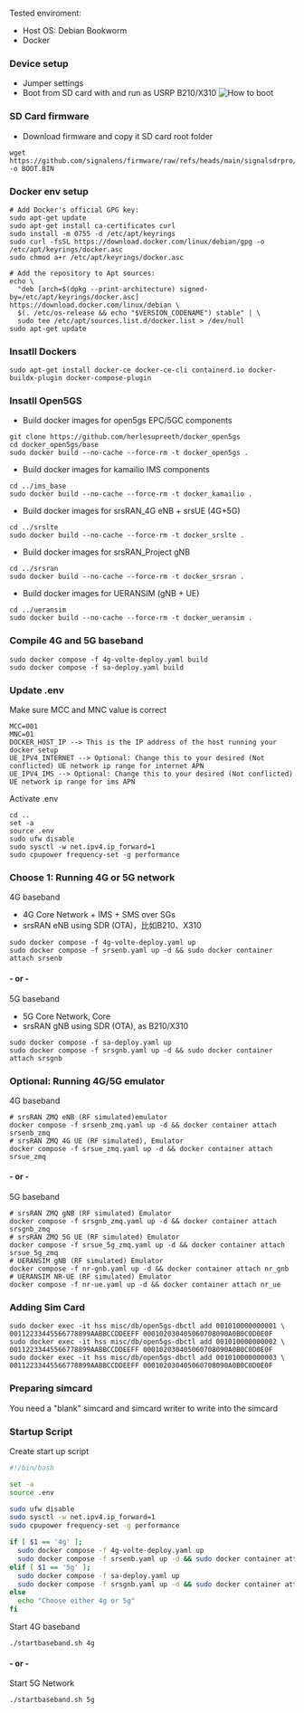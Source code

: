 Tested enviroment:
- Host OS: Debian Bookworm
- Docker

### Device setup
- Jumper settings
- Boot from SD card with and run as USRP B210/X310
![How to boot](https://github.com/signalens/signalsdrpro_docs/blob/main/img/boot_ins.png?raw=true)

### SD Card firmware
- Download firmware and copy it SD card root folder
```
wget https://github.com/signalens/firmware/raw/refs/heads/main/signalsdrpro/signalsdrpro_b210.bin -o BOOT.BIN
```

### Docker env setup

```
# Add Docker's official GPG key:
sudo apt-get update
sudo apt-get install ca-certificates curl
sudo install -m 0755 -d /etc/apt/keyrings
sudo curl -fsSL https://download.docker.com/linux/debian/gpg -o /etc/apt/keyrings/docker.asc
sudo chmod a+r /etc/apt/keyrings/docker.asc

# Add the repository to Apt sources:
echo \
  "deb [arch=$(dpkg --print-architecture) signed-by=/etc/apt/keyrings/docker.asc] https://download.docker.com/linux/debian \
  $(. /etc/os-release && echo "$VERSION_CODENAME") stable" | \
  sudo tee /etc/apt/sources.list.d/docker.list > /dev/null
sudo apt-get update
```

### Insatll Dockers

```
sudo apt-get install docker-ce docker-ce-cli containerd.io docker-buildx-plugin docker-compose-plugin
```

### Insatll Open5GS

- Build docker images for open5gs EPC/5GC components
```
git clone https://github.com/herlesupreeth/docker_open5gs
cd docker_open5gs/base
sudo docker build --no-cache --force-rm -t docker_open5gs .
```
- Build docker images for kamailio IMS components
```
cd ../ims_base
sudo docker build --no-cache --force-rm -t docker_kamailio .
```
- Build docker images for srsRAN_4G eNB + srsUE (4G+5G)
```
cd ../srslte
sudo docker build --no-cache --force-rm -t docker_srslte .
```
- Build docker images for srsRAN_Project gNB
```
cd ../srsran
sudo docker build --no-cache --force-rm -t docker_srsran .
```
- Build docker images for UERANSIM (gNB + UE)
```
cd ../ueransim
sudo docker build --no-cache --force-rm -t docker_ueransim .
```


### Compile 4G and 5G baseband
```
sudo docker compose -f 4g-volte-deploy.yaml build
sudo docker compose -f sa-deploy.yaml build
```

### Update .env

Make sure MCC and MNC value is correct

```
MCC=001
MNC=01
DOCKER_HOST_IP --> This is the IP address of the host running your docker setup
UE_IPV4_INTERNET --> Optional: Change this to your desired (Not conflicted) UE network ip range for internet APN
UE_IPV4_IMS --> Optional: Change this to your desired (Not conflicted) UE network ip range for ims APN
```

Activate .env
```
cd ..
set -a
source .env
sudo ufw disable
sudo sysctl -w net.ipv4.ip_forward=1
sudo cpupower frequency-set -g performance
```


### Choose 1: Running 4G or 5G network

4G baseband
- 4G Core Network + IMS + SMS over SGs
- srsRAN eNB using SDR (OTA)，比如B210、X310
```
sudo docker compose -f 4g-volte-deploy.yaml up
sudo docker compose -f srsenb.yaml up -d && sudo docker container attach srsenb
```
#### - or -

5G baseband
- 5G Core Network, Core
- srsRAN gNB using SDR (OTA), as B210/X310
```
sudo docker compose -f sa-deploy.yaml up
sudo docker compose -f srsgnb.yaml up -d && sudo docker container attach srsgnb
```

### Optional: Running 4G/5G emulator

4G baseband
``` 
# srsRAN ZMQ eNB (RF simulated)emulator
docker compose -f srsenb_zmq.yaml up -d && docker container attach srsenb_zmq
# srsRAN ZMQ 4G UE (RF simulated), Emulator
docker compose -f srsue_zmq.yaml up -d && docker container attach srsue_zmq
```

#### - or -

5G baseband
```
# srsRAN ZMQ gNB (RF simulated) Emulator
docker compose -f srsgnb_zmq.yaml up -d && docker container attach srsgnb_zmq
# srsRAN ZMQ 5G UE (RF simulated) Emulator
docker compose -f srsue_5g_zmq.yaml up -d && docker container attach srsue_5g_zmq
# UERANSIM gNB (RF simulated) Emulator
docker compose -f nr-gnb.yaml up -d && docker container attach nr_gnb
# UERANSIM NR-UE (RF simulated) Emulator
docker compose -f nr-ue.yaml up -d && docker container attach nr_ue
```

### Adding Sim Card

```
sudo docker exec -it hss misc/db/open5gs-dbctl add 001010000000001 \
00112233445566778899AABBCCDDEEFF 000102030405060708090A0B0C0D0E0F
sudo docker exec -it hss misc/db/open5gs-dbctl add 001010000000002 \
00112233445566778899AABBCCDDEEFF 000102030405060708090A0B0C0D0E0F
sudo docker exec -it hss misc/db/open5gs-dbctl add 001010000000003 \
00112233445566778899AABBCCDDEEFF 000102030405060708090A0B0C0D0E0F
```

### Preparing simcard
You need a "blank" simcard and simcard writer to write into the simcard

### Startup Script
Create start up script
```startbaseband.sh
#!/bin/bash

set -a
source .env

sudo ufw disable
sudo sysctl -w net.ipv4.ip_forward=1
sudo cpupower frequency-set -g performance

if [ $1 == '4g' ];
  sudo docker compose -f 4g-volte-deploy.yaml up
  sudo docker compose -f srsenb.yaml up -d && sudo docker container attach srsenb
elif [ $1 == '5g' ];
  sudo docker compose -f sa-deploy.yaml up
  sudo docker compose -f srsgnb.yaml up -d && sudo docker container attach srsgnb
else
  echo "Choose either 4g or 5g"
fi
```

Start 4G baseband
```
./startbaseband.sh 4g
```

#### - or -
Start 5G Network
```
./startbaseband.sh 5g
```
